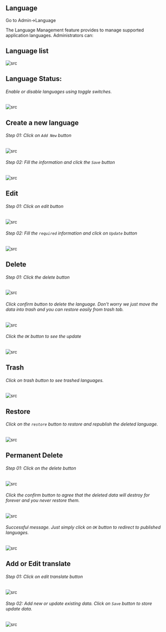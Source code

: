 ## Language

Go to Admin->Language

The Language Management feature provides to manage supported application languages. Administrators can:

## <strong>Language list</strong>

![src](/assets/lms/images/language/list.png)

## <strong>Language Status:</strong>

###### Enable or disable languages using toggle switches.

![src](/assets/lms/images/language/status.png)

## <strong>Create a new language</strong>

###### Step 01: Click on `Add New` button

![src](/assets/lms/images/language/add.png)

###### Step 02: Fill the information and click the `Save` button

![src](/assets/lms/images/language/add-new.png)

## Edit

###### Step 01: Click on edit button

![src](/assets/lms/images/language/edit.png)

###### Step 02: Fill the `required` information and click on `Update` button

![src](/assets/lms/images/language/update.png)

## Delete

###### Step 01: Click the delete button

![src](/assets/lms/images/language/delete.png)

###### Click confirm button to delete the language. Don't worry we just move the data into trash and you can restore easily from trash tab.

![src](/assets/lms/images/language/delete-popup.png)

###### Click the `OK` button to see the update

![src](/assets/lms/images/language/delete-confirmation.png)

## Trash

###### Click on trash button to see trashed languages.

![src](/assets/lms/images/language/trash-list.png)

## Restore

###### Click on the `restore` button to restore and republish the deleted language.

![src](/assets/lms/images/language/restore.png)

## Permanent Delete

###### Step 01: Click on the delete button

![src](/assets/lms/images/language/trash-delete.png)

###### Click the confirm button to agree that the deleted data will destroy for forever and you never restore them.

![src](/assets/lms/images/language/trash-delete-popup.png)

###### Successful message. Just simply click on `OK` button to redirect to published languages.

![src](/assets/lms/images/language/trash-delete-confirmation.png)

## Add or Edit translate

###### Step 01: Click on edit translate button

![src](/assets/lms/images/language/edit-translate.png)

###### Step 02: Add new or update existing data. Click on `Save` button to store update data.

![src](/assets/lms/images/language/update-translate.png)
